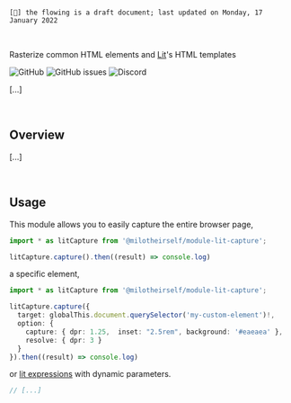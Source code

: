 <br>

`[🔖] the flowing is a draft document; last updated on Monday, 17 January 2022`

<br>

Rasterize common HTML elements and [Lit](https://github.com/lit/lit)'s HTML templates

![GitHub](https://img.shields.io/github/license/MiloTheirself/module-lit-capture?label=License)
![GitHub issues](https://img.shields.io/github/issues/MiloTheirself/module-lit-capture?label=Issues)
![Discord](https://img.shields.io/discord/494388532270465024?label=Discord)

[...]

<br>

<!--## Documentation

Full documentation is available at [applic.dev](https://applic.dev/outline/module-lit-capture).

<br>-->

## Overview

[...]

<br>

## Usage

This module allows you to easily capture the entire browser page, 

```typescript
import * as litCapture from '@milotheirself/module-lit-capture';

litCapture.capture().then((result) => console.log)
```

a specific element, 

```typescript
import * as litCapture from '@milotheirself/module-lit-capture';

litCapture.capture({ 
  target: globalThis.document.querySelector('my-custom-element')!, 
  option: { 
    capture: { dpr: 1.25,  inset: "2.5rem", background: '#eaeaea' },
    resolve: { dpr: 3 }
  } 
}).then((result) => console.log) 
```

or [lit expressions](https://lit.dev/docs/templates/expressions/) with dynamic parameters.

```typescript
// [...]
```

<!--```typescript
import { html, css, nothing } from 'lit';
import { context } from '@milotheirself/module-html-capture';
import * as litCapture from '@milotheirself/module-lit-capture';

const myAwesomeTemplate = {
  styles: () => css`
    [...]
  `
  render: (option) => html`
    [...]
  `
}

litCapture
  .context({
    target: myAwesomeTemplate, 
    option: { capture: { dpr: 2 } } 
  })
  .capture({
    render: [
       // frame 1
       {
         greeting: ['Hello', 'World'], 
       },

       // frame 2
       {
         greeting: ['And hello', 'GitHub'],
         caption: 'These are HTML-snippets turning into an PNG image format–',
       }
     ]
  })
  .then((result) => console.log)
```-->

<!--### Contributing

Please see [CONTRIBUTING.md]().-->
